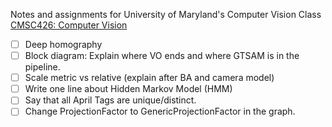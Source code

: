 
Notes and assignments for University of Maryland's Computer Vision Class [CMSC426: Computer Vision](http://prg.cs.umd.edu)
- [ ] Deep homography
- [ ] Block diagram: Explain where VO ends and where GTSAM is in the pipeline.
- [ ] Scale metric vs relative (explain after BA and camera model)
- [ ] Write one line about Hidden Markov Model (HMM)
- [ ] Say that all April Tags are unique/distinct.
- [ ] Change ProjectionFactor to GenericProjectionFactor in the graph.
